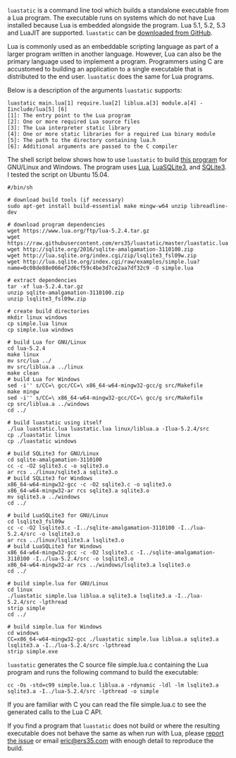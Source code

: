 `luastatic` is a command line tool which builds a standalone executable from a Lua program. The executable runs on systems which do not have Lua installed because Lua is embedded alongside the program. Lua 5.1, 5.2, 5.3 and LuaJIT are supported. `luastatic` can be [downloaded from GitHub](https://github.com/ers35/luastatic).

Lua is commonly used as an embeddable scripting language as part of a larger program written in another language. However, Lua can also be the primary language used to implement a program. Programmers using C are accustomed to building an application to a single executable that is distributed to the end user. `luastatic` does the same for Lua programs.

Below is a description of the arguments `luastatic` supports:

	luastatic main.lua[1] require.lua[2] liblua.a[3] module.a[4] -Iinclude/lua[5] [6]
	[1]: The entry point to the Lua program
	[2]: One or more required Lua source files
	[3]: The Lua interpreter static library
	[4]: One or more static libraries for a required Lua binary module
	[5]: The path to the directory containing lua.h
	[6]: Additional arguments are passed to the C compiler

The shell script below shows how to use `luastatic` to build [this program](http://lua.sqlite.org/index.cgi/artifact/0c08de88e066ef2d) for GNU/Linux and Windows. The program uses [Lua](https://www.lua.org/), [LuaSQLite3](http://lua.sqlite.org/index.cgi/home), and [SQLite3](http://sqlite.org/). I tested the script on Ubuntu 15.04.

	#/bin/sh
	
	# download build tools (if necessary)
	sudo apt-get install build-essential make mingw-w64 unzip libreadline-dev
	
	# download program dependencies
	wget https://www.lua.org/ftp/lua-5.2.4.tar.gz
	wget https://raw.githubusercontent.com/ers35/luastatic/master/luastatic.lua
	wget http://sqlite.org/2016/sqlite-amalgamation-3110100.zip
	wget http://lua.sqlite.org/index.cgi/zip/lsqlite3_fsl09w.zip
	wget http://lua.sqlite.org/index.cgi/raw/examples/simple.lua?name=0c08de88e066ef2d6cf59c4be3d7ce2aa7df32c9 -O simple.lua
	
	# extract dependencies
	tar -xf lua-5.2.4.tar.gz
	unzip sqlite-amalgamation-3110100.zip
	unzip lsqlite3_fsl09w.zip
	
	# create build directories
	mkdir linux windows
	cp simple.lua linux
	cp simple.lua windows
	
	# build Lua for GNU/Linux
	cd lua-5.2.4
	make linux
	mv src/lua ../
	mv src/liblua.a ../linux
	make clean
	# build Lua for Windows
	sed -i'' s/CC=\ gcc/CC=\ x86_64-w64-mingw32-gcc/g src/Makefile
	make mingw
	sed -i'' s/CC=\ x86_64-w64-mingw32-gcc/CC=\ gcc/g src/Makefile
	cp src/liblua.a ../windows
	cd ../
	
	# build luastatic using itself
	./lua luastatic.lua luastatic.lua linux/liblua.a -Ilua-5.2.4/src
	cp ./luastatic linux
	cp ./luastatic windows
	
	# build SQLite3 for GNU/Linux
	cd sqlite-amalgamation-3110100
	cc -c -O2 sqlite3.c -o sqlite3.o
	ar rcs ../linux/sqlite3.a sqlite3.o
	# build SQLite3 for Windows
	x86_64-w64-mingw32-gcc -c -O2 sqlite3.c -o sqlite3.o
	x86_64-w64-mingw32-ar rcs sqlite3.a sqlite3.o
	mv sqlite3.a ../windows
	cd ../
	
	# build LuaSQLite3 for GNU/Linux
	cd lsqlite3_fsl09w
	cc -c -O2 lsqlite3.c -I../sqlite-amalgamation-3110100 -I../lua-5.2.4/src -o lsqlite3.o
	ar rcs ../linux/lsqlite3.a lsqlite3.o
	# build LuaSQLite3 for Windows
	x86_64-w64-mingw32-gcc -c -O2 lsqlite3.c -I../sqlite-amalgamation-3110100 -I../lua-5.2.4/src -o lsqlite3.o
	x86_64-w64-mingw32-ar rcs ../windows/lsqlite3.a lsqlite3.o
	cd ../
	
	# build simple.lua for GNU/Linux
	cd linux
	./luastatic simple.lua liblua.a sqlite3.a lsqlite3.a -I../lua-5.2.4/src -lpthread
	strip simple
	cd ../
	
	# build simple.lua for Windows
	cd windows
	CC=x86_64-w64-mingw32-gcc ./luastatic simple.lua liblua.a sqlite3.a lsqlite3.a -I../lua-5.2.4/src -lpthread
	strip simple.exe

`luastatic` generates the C source file simple.lua.c containing the Lua program and runs the following command to build the executable:

	cc -Os -std=c99 simple.lua.c liblua.a -rdynamic -ldl -lm lsqlite3.a sqlite3.a -I../lua-5.2.4/src -lpthread -o simple

If you are familiar with C you can read the file simple.lua.c to see the generated calls to the Lua C API.

If you find a program that `luastatic` does not build or where the resulting executable does not behave the same as when run with Lua, please [report the issue](https://github.com/ers35/luastatic/issues) or email eric@ers35.com with enough detail to reproduce the build.
